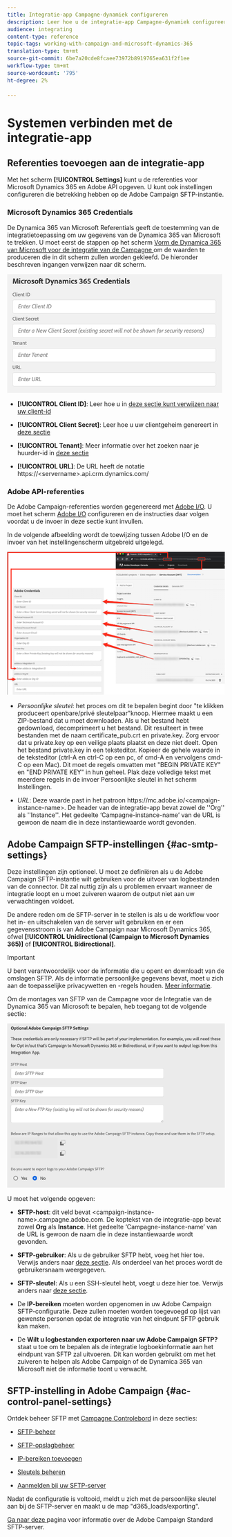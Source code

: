 ```yaml
---
title: Integratie-app Campagne-dynamiek configureren
description: Leer hoe u de integratie-app Campagne-dynamiek configureert
audience: integrating
content-type: reference
topic-tags: working-with-campaign-and-microsoft-dynamics-365
translation-type: tm+mt
source-git-commit: 6be7a20cde8fcaee73972b8919765ea631f2f1ee
workflow-type: tm+mt
source-wordcount: '795'
ht-degree: 2%

---
```



# Systemen verbinden met de integratie-app

## Referenties toevoegen aan de integratie-app

Met het scherm **[!UICONTROL Settings]** kunt u de referenties voor Microsoft Dynamics 365 en Adobe API opgeven. U kunt ook instellingen configureren die betrekking hebben op de Adobe Campaign SFTP-instantie.

### Microsoft Dynamics 365 Credentials

De Dynamica 365 van Microsoft Referentials geeft de toestemming van de integratietoepassing om uw gegevens van de Dynamica 365 van Microsoft te trekken.  U moet eerst de stappen op het scherm [Vorm de Dynamica 365 van Microsoft voor de integratie van de Campagne ](../../integrating/using/d365-acs-configure-d365.md) om de waarden te produceren die in dit scherm zullen worden gekleefd. De hieronder beschreven ingangen verwijzen naar dit scherm.

![](assets/d365-to-acs-ui-page-workflows-settings-d365.png)

* **[!UICONTROL Client ID]**: Leer hoe u in  [deze sectie kunt verwijzen naar uw client-id](../../integrating/using/d365-acs-configure-d365.md#register-a-new-app)

* **[!UICONTROL Client Secret]**: Leer hoe u uw clientgeheim genereert in  [deze sectie](../../integrating/using/d365-acs-configure-d365.md#generate-a-client-secret)

* **[!UICONTROL Tenant]**: Meer informatie over het zoeken naar je huurder-id in  [deze sectie](../../integrating/using/d365-acs-configure-d365.md#get-the-tenant-id)

* **[!UICONTROL URL]**: De URL heeft de notatie https://&lt;servername>.api.crm.dynamics.com/

### Adobe API-referenties

De Adobe Campaign-referenties worden gegenereerd met [Adobe I/O](https://www.adobe.io/). U moet het scherm [Adobe I/O](../../integrating/using/d365-acs-configure-adobe-io.md) configureren en de instructies daar volgen voordat u de invoer in deze sectie kunt invullen.

In de volgende afbeelding wordt de toewijzing tussen Adobe I/O en de invoer van het instellingenscherm uitgebreid uitgelegd.

![](assets/d365-to-acs-ui-page-workflows-settings-adobeio.png)

* *Persoonlijke sleutel*: het proces om dit te bepalen begint door &quot;te klikken produceert openbare/privé sleutelpaar&quot;knoop. Hiermee maakt u een ZIP-bestand dat u moet downloaden. Als u het bestand hebt gedownload, decomprimeert u het bestand. Dit resulteert in twee bestanden met de naam certificate_pub.crt en private.key. Zorg ervoor dat u private.key op een veilige plaats plaatst en deze niet deelt. Open het bestand private.key in een teksteditor. Kopieer de gehele waarde in de teksteditor (ctrl-A en ctrl-C op een pc, of cmd-A en vervolgens cmd-C op een Mac). Dit moet de regels omvatten met &quot;BEGIN PRIVATE KEY&quot; en &quot;END PRIVATE KEY&quot; in hun geheel. Plak deze volledige tekst met meerdere regels in de invoer Persoonlijke sleutel in het scherm Instellingen.

* *URL*: Deze waarde past in het patroon https\://mc.adobe.io/&lt;campaign-instance-name>. De header van de integratie-app bevat zowel de &#39;&#39;Org&#39;&#39; als &#39;&#39;Instance&#39;&#39;. Het gedeelte ‘Campagne-instance-name’ van de URL is gewoon de naam die in deze instantiewaarde wordt gevonden.

## Adobe Campaign SFTP-instellingen {#ac-smtp-settings}

Deze instellingen zijn optioneel. U moet ze definiëren als u de Adobe Campaign SFTP-instantie wilt gebruiken voor de uitvoer van logbestanden van de connector. Dit zal nuttig zijn als u problemen ervaart wanneer de integratie loopt en u moet zuiveren waarom de output niet aan uw verwachtingen voldoet.

De andere reden om de SFTP-server in te stellen is als u de workflow voor het in- en uitschakelen van de server wilt gebruiken en er een gegevensstroom is van Adobe Campaign naar Microsoft Dynamics 365, ofwel **[!UICONTROL Unidirectional (Campaign to Microsoft Dynamics 365)]** of **[!UICONTROL Bidirectional]**.

>[!IMPORTANT]
>
>U bent verantwoordelijk voor de informatie die u opent en downloadt van de omslagen SFTP. Als de informatie persoonlijke gegevens bevat, moet u zich aan de toepasselijke privacywetten en -regels houden. [Meer informatie](../../integrating/using/d365-acs-notices-and-recommendations.md#acs-msdyn-manage-privacy).


Om de montages van SFTP van de Campagne voor de Integratie van de Dynamica 365 van Microsoft te bepalen, heb toegang tot de volgende sectie:

![](assets/d365-to-acs-ui-page-workflows-settings-sftp.png)

U moet het volgende opgeven:

* **SFTP-host**: dit veld bevat  &lt;campaign-instance-name>.campagne.adobe.com. De koptekst van de integratie-app bevat zowel **Org** als **Instance**. Het gedeelte ‘Campagne-instance-name’ van de URL is gewoon de naam die in deze instantiewaarde wordt gevonden.

* **SFTP-gebruiker**: Als u de gebruiker SFTP hebt, voeg het hier toe. Verwijs anders naar [deze sectie](#ac-control-panel-settings). Als onderdeel van het proces wordt de gebruikersnaam weergegeven.

* **SFTP-sleutel**: Als u een SSH-sleutel hebt, voegt u deze hier toe. Verwijs anders naar [deze sectie](#ac-control-panel-settings).

* De **IP-bereiken** moeten worden opgenomen in uw Adobe Campaign SFTP-configuratie. Deze zullen moeten worden toegevoegd op lijst van gewenste personen opdat de integratie van het eindpunt SFTP gebruik kan maken.

* De **Wilt u logbestanden exporteren naar uw Adobe Campaign SFTP?** staat u toe om te bepalen als de integratie logboekinformatie aan het eindpunt van SFTP zal uitvoeren. Dit kan worden gebruikt om met het zuiveren te helpen als Adobe Campaign of de Dynamica 365 van Microsoft niet de informatie toont u verwacht.

## SFTP-instelling in Adobe Campaign {#ac-control-panel-settings}

Ontdek beheer SFTP met [Campagne Controlebord](https://experienceleague.adobe.com/docs/control-panel/using/control-panel-home.html?lang=nl) in deze secties:

* [SFTP-beheer](https://experienceleague.adobe.com/docs/control-panel/using/sftp-management/about-sftp-management.html?lang=en#sftp-management)

* [SFTP-opslagbeheer](https://experienceleague.adobe.com/docs/control-panel/using/sftp-management/key-management.html?lang=en#installing-ssh-key)

* [IP-bereiken toevoegen](https://experienceleague.adobe.com/docs/control-panel/using/sftp-management/ip-range-allow-listing.html?lang=en#sftp-management)

* [Sleutels beheren](https://experienceleague.adobe.com/docs/control-panel/using/sftp-management/key-management.html?lang=en#sftp-management)

* [Aanmelden bij uw SFTP-server](https://experienceleague.adobe.com/docs/control-panel/using/sftp-management/logging-into-sftp-server.html?lang=en#sftp-management)

Nadat de configuratie is voltooid, meldt u zich met de persoonlijke sleutel aan bij de SFTP-server en maakt u de map &quot;d365_loads/exporting&quot;.

[Ga naar deze ](https://experienceleague.adobe.com/docs/campaign-standard-learn/control-panel/sftp-management/monitoring-server-capacity.html?lang=en#sftp-management) pagina voor informatie over de Adobe Campaign Standard SFTP-server.
